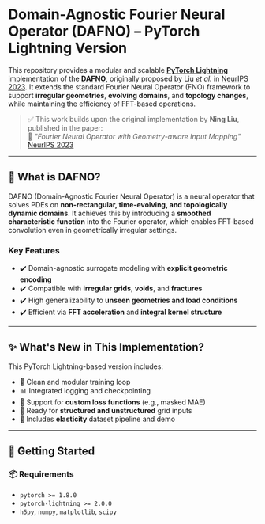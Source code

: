 # Domain-Agnostic Fourier Neural Operator (DAFNO) – PyTorch Lightning Version

This repository provides a modular and scalable **[PyTorch Lightning](https://www.pytorchlightning.ai/)** implementation of the **[DAFNO](https://github.com/ningliu-iga/DAFNO?tab=readme-ov-file)**, originally proposed by Liu *et al.* in [NeurIPS 2023](https://proceedings.neurips.cc/paper_files/paper/2023/hash/940a7634dab556b67af15bacd337f7db-Abstract-Conference.html). It extends the standard Fourier Neural Operator (FNO) framework to support **irregular geometries**, **evolving domains**, and **topology changes**, while maintaining the efficiency of FFT-based operations.

> ✅ This work builds upon the original implementation by **Ning Liu**, published in the paper:  
> 📄 *"Fourier Neural Operator with Geometry-aware Input Mapping"*  
> [NeurIPS 2023](https://proceedings.neurips.cc/paper_files/paper/2023/hash/940a7634dab556b67af15bacd337f7db-Abstract-Conference.html)
>
---

## 🧠 What is DAFNO?

DAFNO (Domain-Agnostic Fourier Neural Operator) is a neural operator that solves PDEs on **non-rectangular, time-evolving, and topologically dynamic domains**. It achieves this by introducing a **smoothed characteristic function** into the Fourier operator, which enables FFT-based convolution even in geometrically irregular settings.

### Key Features
- ✔️ Domain-agnostic surrogate modeling with **explicit geometric encoding**
- ✔️ Compatible with **irregular grids**, **voids**, and **fractures**
- ✔️ High generalizability to **unseen geometries and load conditions**
- ✔️ Efficient via **FFT acceleration** and **integral kernel structure**

---

## ✨ What's New in This Implementation?

This PyTorch Lightning-based version includes:

- 🧩 Clean and modular training loop
- 📊 Integrated logging and checkpointing
- 🎯 Support for **custom loss functions** (e.g., masked MAE)
- 🧱 Ready for **structured and unstructured** grid inputs
- 🧪 Includes **elasticity** dataset pipeline and demo

---

## 🚀 Getting Started

### 📦 Requirements

- `pytorch >= 1.8.0`
- `pytorch-lightning >= 2.0.0`
- `h5py`, `numpy`, `matplotlib`, `scipy`

<!---
```bash
pip install -r requirements.txt
-->
